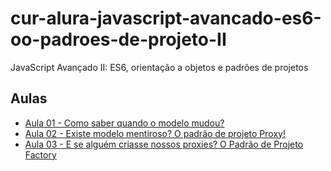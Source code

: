 # cur-alura-javascript-avancado-es6-oo-padroes-de-projeto-II
JavaScript Avançado II: ES6, orientação a objetos e padrões de projetos

## Aulas
- [Aula 01 - Como saber quando o modelo mudou?](https://github.com/vxrnxk/cur-alura-javascript-avancado-es6-oo-padroes-de-projeto-II/tree/master/aula-01)
- [Aula 02 - Existe modelo mentiroso? O padrão de projeto Proxy!](https://github.com/vxrnxk/cur-alura-javascript-avancado-es6-oo-padroes-de-projeto-II/tree/master/aula-02)
- [Aula 03 - E se alguém criasse nossos proxies? O Padrão de Projeto Factory](https://github.com/vxrnxk/cur-alura-javascript-avancado-es6-oo-padroes-de-projeto-II/tree/master/aula-03)